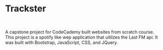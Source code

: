 <h1>Trackster</h1>
<br />
<p>A capstone project for CodeCademy built websites from scratch course.  This project is a spotify like wep application that uitilzes the Last FM api.  It was built with Bootstrap, JavaScript, CSS, and JQuery.

